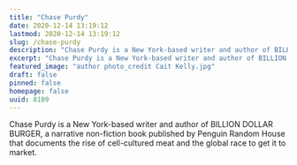 ```yaml
---
title: "Chase Purdy"
date: 2020-12-14 13:19:12
lastmod: 2020-12-14 13:19:12
slug: /chase-purdy
description: "Chase Purdy is a New York-based writer and author of BILLION DOLLAR BURGER, a narrative non-fiction book published by Penguin Random House that documents the rise of cell-cultured meat and the global race to get it to market."
excerpt: "Chase Purdy is a New York-based writer and author of BILLION DOLLAR BURGER, a narrative non-fiction book published by Penguin Random House that documents the rise of cell-cultured meat and the global race to get it to market."
featured_image: "author photo_credit Cait Kelly.jpg"
draft: false
pinned: false
homepage: false
uuid: 8109
---
```

<p>Chase Purdy is a New York-based writer and author of BILLION DOLLAR BURGER, a narrative non-fiction book published by Penguin Random House that documents the rise of cell-cultured meat and the global race to get it to market.</p>

